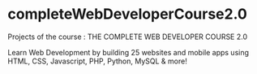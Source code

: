 # completeWebDeveloperCourse2.0

Projects of the course : THE COMPLETE WEB DEVELOPER COURSE 2.0

Learn Web Development by building 25 websites and mobile apps using HTML, CSS, Javascript, PHP, Python, MySQL & more!

